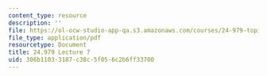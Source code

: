 ```yaml
---
content_type: resource
description: ''
file: https://ol-ocw-studio-app-qa.s3.amazonaws.com/courses/24-979-topics-in-semantics-negative-polarity-items-fall-2018/306b11033187c38c5f056c2b6ff33700_MIT24_979F18_lec7.pdf
file_type: application/pdf
resourcetype: Document
title: 24.979 Lecture 7
uid: 306b1103-3187-c38c-5f05-6c2b6ff33700
---
```

